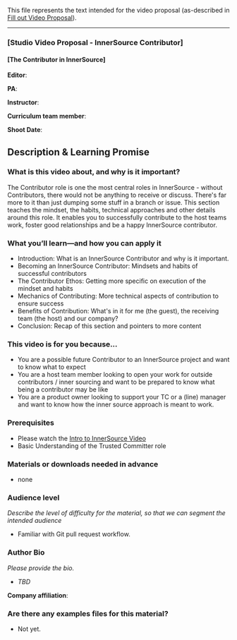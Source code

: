 This file represents the text intended for the video proposal (as-described in [Fill out Video Proposal]).

- - -

### [Studio Video Proposal - InnerSource Contributor]
#### [The Contributor in InnerSource]

**Editor**:

**PA**: 

**Instructor**:

**Curriculum team member**: 

**Shoot Date**:

## Description & Learning Promise

### What is this video about, and why is it important?
The Contributor role is one the most central roles in InnerSource - without Contributors, there would not be anything to receive or discuss. 
There's far more to it than just dumping some stuff in a branch or issue.
This section teaches the mindset, the habits, technical approaches and other details around this role.  It enables you to successfully contribute to the host teams work, foster good relationships and be a happy InnerSource contributor.

### What you’ll learn—and how you can apply it

* Introduction: What is an InnerSource Contributor and why is it important.
* Becoming an InnerSource Contributor: Mindsets and habits of successful contributors
* The Contributor Ethos: Getting more specific on execution of the mindset and habits   
* Mechanics of Contributing: More technical aspects of contribution to ensure success
* Benefits of Contribution: What's in it for me (the guest), the receiving team (the host) and our company?
* Conclusion: Recap of this section and pointers to more content

### This video is for you because…

* You are a possible future Contributor to an InnerSource project and want to know what to expect 
* You are a host team member looking to open your work for outside contributors / inner sourcing and want to be prepared to know what being a contributor may be like 
* You are a product owner looking to support your TC or a (line) manager and want to know how the inner source approach is meant to work.

### Prerequisites
 
* Please watch the [Intro to InnerSource Video](https://www.safaribooksonline.com/videos/introduction-to-innersource/9781492041504)
* Basic Understanding of the Trusted Committer role


### Materials or downloads needed in advance
 
* none

### Audience level
_Describe the level of difficulty for the material, so that we can segment the intended audience_

* Familiar with Git pull request workflow.

### Author Bio
_Please provide the bio._

* _TBD_

**Company affiliation**:

### Are there any examples files for this material?

* Not yet.


[Fill out Video Proposal]: https://github.com/InnerSourceCommons/InnerSourceLearningPath/issues/49
